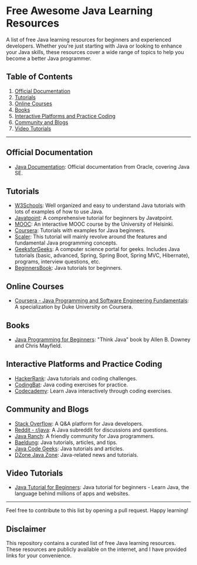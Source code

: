 # Free Awesome Java Learning Resources

A list of free Java learning resources for beginners and experienced developers. Whether you're just starting with Java or looking to enhance your Java skills, these resources cover a wide range of topics to help you become a better Java programmer.

## Table of Contents

1. [Official Documentation](#official-documentation)
2. [Tutorials](#tutorials)
3. [Online Courses](#online-courses)
4. [Books](#books)
5. [Interactive Platforms and Practice Coding](#interactive-platforms-and-practice-coding)
6. [Community and Blogs](#community-and-blogs)
7. [Video Tutorials](#video-tutorials)

---

## Official Documentation

- [Java Documentation](https://docs.oracle.com/en/java/): Official documentation from Oracle, covering Java SE.

## Tutorials

- [W3Schools](https://www.w3schools.com/java/default.asp): Well organized and easy to understand Java tutorials with lots of examples of how to use Java.
- [Javatpoint](https://www.javatpoint.com/java-tutorial): A comprehensive tutorial for beginners by Javatpoint.
- [MOOC](https://java-programming.mooc.fi/): An interactive MOOC course by the University of Helsinki.
- [Coursera](https://beginnersbook.com/java-tutorial-for-beginners-with-examples/): Tutorials with examples for Java beginners.
- [Scaler](https://www.scaler.com/topics/java/): This tutorial will mainly revolve around the features and fundamental Java programming concepts.
- [GeeksforGeeks](https://www.geeksforgeeks.org/java/): A computer science portal for geeks. Includes Java tutorials (basic, advanced, Spring, Spring Boot, Spring MVC, Hibernate), programs, interview questions, etc.
- [BeginnersBook](https://beginnersbook.com/java-tutorial-for-beginners-with-examples/): Java tutorials tor beginners.

## Online Courses

- [Coursera - Java Programming and Software Engineering Fundamentals](https://www.coursera.org/specializations/java-programming): A specialization by Duke University on Coursera.

## Books

- [Java Programming for Beginners](https://books.trinket.io/thinkjava/): "Think Java" book by Allen B. Downey and Chris Mayfield.

## Interactive Platforms and Practice Coding

- [HackerRank](https://www.hackerrank.com/domains/java): Java tutorials and coding challenges.
- [CodingBat](https://codingbat.com/java): Java coding exercises for practice.
- [Codecademy](https://www.codecademy.com/learn/learn-java): Learn Java interactively through coding exercises.

## Community and Blogs

- [Stack Overflow](https://stackoverflow.com/questions/tagged/java): A Q&A platform for Java developers.
- [Reddit - r/java](https://www.reddit.com/r/java/): A Java subreddit for discussions and questions.
- [Java Ranch](https://coderanch.com/c/java): A friendly community for Java programmers.
- [Baeldung](https://www.baeldung.com/): Java tutorials, articles, and tips.
- [Java Code Geeks](https://www.javacodegeeks.com/): Java tutorials and articles.
- [DZone Java Zone](https://dzone.com/java-jdk-development-tutorials-tools-news): Java-related news and tutorials.

## Video Tutorials
- [Java Tutorial for Beginners](https://www.youtube.com/watch?v=eIrMbAQSU34): Java tutorial for beginners - Learn Java, the language behind millions of apps and websites.

---

Feel free to contribute to this list by opening a pull request. Happy learning!


## Disclaimer

This repository contains a curated list of free Java learning resources. These resources are publicly available on the internet, and I have provided links for your convenience.
